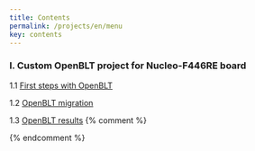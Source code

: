 ```yaml
---
title: Contents
permalink: /projects/en/menu
key: contents   
---
```

###  I. Custom OpenBLT project for Nucleo-F446RE board
   1.1 [First steps with OpenBLT](https://razielgdn.github.io/risingembeddedmx/projects/en/1-openblt/openblt-start)

   1.2 [OpenBLT migration](https://razielgdn.github.io/risingembeddedmx/projects/en/1-openblt/open-blt) 

   1.3 [OpenBLT results](https://razielgdn.github.io/risingembeddedmx/projects/en/1-openblt/openblt-results) 
{% comment %}
<!--
### II. Second Project

--> {% endcomment %}

